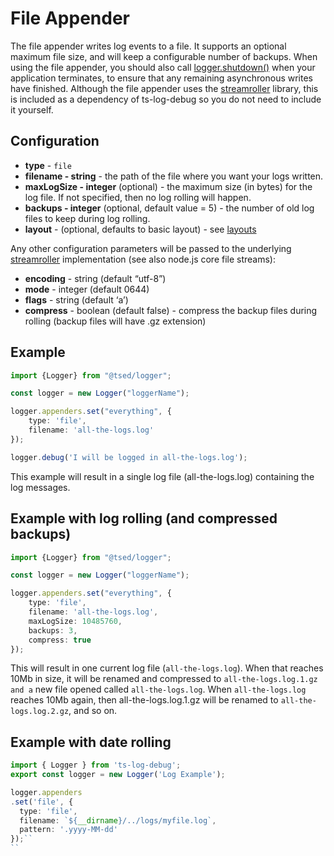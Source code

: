 # File Appender

The file appender writes log events to a file. It supports an optional maximum file size, and will keep a configurable 
number of backups. 
When using the file appender, you should also call [logger.shutdown()](/getting-started.md) when your application terminates, 
to ensure that any remaining asynchronous writes have finished. 
Although the file appender uses the [streamroller](https://github.com/nomiddlename/streamroller) library, this is included as a dependency of ts-log-debug so you do not 
need to include it yourself.

## Configuration

- **type** - `file`
- **filename - string** - the path of the file where you want your logs written.
- **maxLogSize - integer** (optional) - the maximum size (in bytes) for the log file. If not specified, then no log rolling will happen.
- **backups - integer** (optional, default value = 5) - the number of old log files to keep during log rolling.
- **layout** - (optional, defaults to basic layout) - see [layouts](/layouts/readme.md)

Any other configuration parameters will be passed to the underlying [streamroller](https://github.com/nomiddlename/streamroller) 
implementation (see also node.js core file streams):

- **encoding** - string (default “utf-8”)
- **mode** - integer (default 0644)
- **flags** - string (default ‘a’)
- **compress** - boolean (default false) - compress the backup files during rolling (backup files will have .gz extension)

## Example

```typescript
import {Logger} from "@tsed/logger";

const logger = new Logger("loggerName");

logger.appenders.set("everything", {
    type: 'file', 
    filename: 'all-the-logs.log'
});

logger.debug('I will be logged in all-the-logs.log');
```

This example will result in a single log file (all-the-logs.log) containing the log messages.

## Example with log rolling (and compressed backups)

```typescript
import {Logger} from "@tsed/logger";

const logger = new Logger("loggerName");

logger.appenders.set("everything", {
    type: 'file', 
    filename: 'all-the-logs.log',
    maxLogSize: 10485760,
    backups: 3,
    compress: true
});
```

This will result in one current log file (`all-the-logs.log`). When that reaches 10Mb in size, it will be renamed and 
compressed to `all-the-logs.log.1.gz and a` new file opened called `all-the-logs.log`.
When `all-the-logs.log` reaches 10Mb again, then all-the-logs.log.1.gz will be renamed to 
`all-the-logs.log.2.gz`, and so on.

## Example with date rolling

```typescript
import { Logger } from 'ts-log-debug';
export const logger = new Logger('Log Example');

logger.appenders
.set('file', {
  type: 'file',
  filename: `${__dirname}/../logs/myfile.log`,
  pattern: '.yyyy-MM-dd'
});``
``
